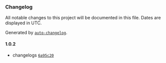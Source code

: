 ### Changelog

All notable changes to this project will be documented in this file. Dates are displayed in UTC.

Generated by [`auto-changelog`](https://github.com/CookPete/auto-changelog).

#### 1.0.2

- changelogs [`6a95c20`](https://github.com/hkaibara/test-app-wf-release-it/commit/6a95c208d74bb7f9b3617318d35380065e81f0f0)
